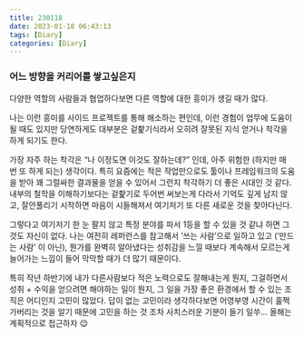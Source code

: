 ```yaml
---
title: 230118
date: 2023-01-18 06:43:13
tags: [Diary]
categories: [Diary]
---
```

### 어느 방향을 커리어를 쌓고싶은지
다양한 역할의 사람들과 협업하다보면 다른 역할에 대한 흥미가 생길 때가 많다.  

나는 이런 흥미를 사이드 프로젝트를 통해 해소하는 편인데, 이런 경험이 업무에 도움이 될 때도 있지만 당연하게도 대부분은 겉핥기식라서 오히려 잘못된 지식 얻거나 착각을 하게 되기도 한다. 

가장 자주 하는 착각은 “나 이정도면 이것도 잘하는데?” 인데, 아주 위험한 (하지만 매 번 또 하게 되는) 생각이다. 특히 요즘에는 적은 작업만으로도 툴이나 프레임워크의 도움을 받아 꽤 그럴싸한 결과물을 얻을 수 있어서 그런지 착각하기 더 좋은 시대인 것 같다. 내부의 철학을 이해하기보다는 겉핥기로 두어번 써보는게 다라서 기억도 깊게 남지 않고, 잘안풀리기 시작하면 마음이 시들해져서 여기저기 또 다른 새로운 것을 찾아다닌다.

그렇다고 여기저기 한 눈 팔지 않고 특정 분야를 파서 1등을 할 수 있을 것 같냐 하면 그것도 자신이 없다. 나는 여전히 레퍼런스를 참고해서 ‘쓰는 사람’으로 일하고 있고 (’만드는 사람’ 이 아닌), 뭔가를 완벽히 알아냈다는 성취감을 느낄 때보다 계속해서 모르는게 늘어가는 느낌이 들어 막막할 때가 더 많기 때문이다.

특히 작년 하반기에 내가 다른사람보다 적은 노력으로도 잘해내는게 뭔지, 그걸하면서 성취 + 수익을 얻으려면 해야하는 일이 뭔지, 그 일을 가장 좋은 환경에서 할 수 있는 조직은 어디인지 고민이 많았다. 답이 없는 고민이라 생각하다보면 어영부영 시간이 훌쩍가버리는 것을 알기 때문에 고민을 하는 것 조차 사치스러운 기분이 들기 일쑤... 올해는 계획적으로 접근하자 😌